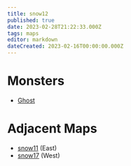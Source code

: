 ```yaml
---
title: snow12
published: true
date: 2023-02-28T21:22:33.000Z
tags: maps
editor: markdown
dateCreated: 2023-02-16T00:00:00.000Z
---
```



# Monsters
 * [Ghost](/monsters/ghost)

# Adjacent Maps
 * [snow11](/maps/snow11) (East)
 * [snow17](/maps/snow17) (West)
